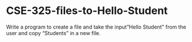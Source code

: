# CSE-325-files-to-Hello-Student
Write a program to create a file and take the input”Hello Student” from the user and copy “Students” in a new file.

